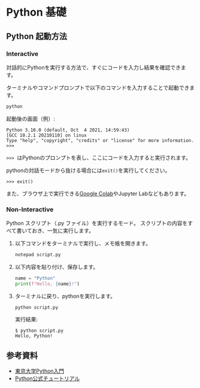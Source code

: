# Python 基礎

## Python 起動方法
### Interactive
対話的にPythonを実行する方法で、すぐにコードを入力し結果を確認できます。

ターミナルやコマンドプロンプトで以下のコマンドを入力することで起動できます。
```sh
python
```
起動後の画面（例）:
```
Python 3.10.0 (default, Oct  4 2021, 14:59:43)
[GCC 10.2.1 20210110] on linux
Type "help", "copyright", "credits" or "license" for more information.
>>>
```
`>>> `はPythonのプロンプトを表し、ここにコードを入力すると実行されます。

pythonの対話モードから抜ける場合には`exit()`を実行してください。
```
>>> exit()
```

また、ブラウザ上で実行できる[Google Colab](https://colab.research.google.com/)やJupyter Labなどもあります。

### Non-Interactive
Python スクリプト（.py ファイル）を実行するモード。
スクリプトの内容をすべて書いておき、一気に実行します。

1. 以下コマンドをターミナルで実行し、メモ帳を開きます。
    ```cmd
    notepad script.py
    ```
1. 以下内容を貼り付け、保存します。
    ```Python
    name = "Python"
    print(f"Hello, {name}!")
    ```
1. ターミナルに戻り、pythonを実行します。
    ```
    python script.py
    ```
    実行結果:
    ```
    $ python script.py
    Hello, Python!
    ```


## 参考資料
- [東京大学Python入門](https://utokyo-ipp.github.io/)
- [Python公式チュートリアル](https://docs.python.org/ja/3/tutorial/index.html)
